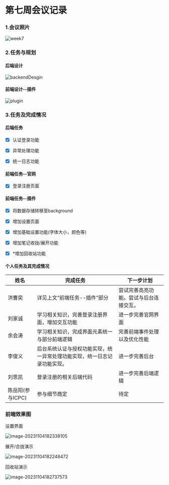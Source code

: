 # 第七周会议记录



### 1.会议照片

![week7](week7.JPG)





### 2.任务与规划

#### 后端设计

![backendDesgin](backendDesign.JPG)



#### 前端设计--插件

![plugin](week7efc/plugin.JPG)





### 3.任务及完成情况

#### 后端任务

- [x] 认证登录功能
- [x] 异常处理功能
- [x] 统一日志功能



#### 前端任务--官网

- [x] 登录注册页面



#### 前端任务--插件

- [x] 将数据存储转移至background
- [x] 增加设置页面
- [x] 增加基础设置功能(字体大小，颜色等)
- [x] 增加笔记收拢/展开功能
- [x] *增加回收站功能



#### 个人任务及其完成情况

| 姓名             | 完成任务                                                     | 下一步计划                             |
| ---------------- | ------------------------------------------------------------ | -------------------------------------- |
| 洪曹奕           | 详见上文“前端任务--插件”部分                                 | 尝试完善高亮功能。尝试与后台连接交互。 |
| 刘家诚           | 学习相关知识，完善登录注册界面，增加交互功能                 | 进一步完善官网界面                     |
| 余会涛           | 学习相关知识，完成界面元素统一与部分前端逻辑                 | 完善前端事件处理以及优化性能           |
| 李俊义           | 后台系统认证与授权功能实现，统一异常处理功能实现，统一日志记录功能实现。 | 进一步完善后台                         |
| 刘思凯           | 登录注册的相关后端代码                                       | 进一步完善后端逻辑                     |
| 陈岳阳(参与ICPC) | 参与细节商定                                                 | 待定                                   |



### 前端效果图

设置界面

![image-20231104182338105](week7efc\image-20231104182338105.png)



展开/合拢演示

![image-20231104182248472](week7efc\image-20231104182248472.png)





回收站演示

![image-20231104182737573](week7efc\image-20231104182737573.png)

